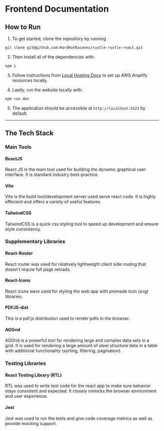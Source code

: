 # Frontend Documentation

## How to Run

1. To get started, clone the repository by running

```bash
git clone git@github.com:HardHatRacoons/rustle-rustle-react.git
```

2. Then install all of the dependencies with:

```bash
npm i
```

3. Follow instructions from [Local Hosting Docs](/application/local_hosting.md) to set up AWS Amplify resources locally.

4. Lastly, run the website locally with:

```bash
npm run dev
```

5. The application should be accessible at `http://localhost:4321` by default.

---

## The Tech Stack
### Main Tools
#### ReactJS

React JS is the main tool used for building the dynamic graphical user interface. It is standard industry best-practice. 

#### Vite

Vite is the build tool/development server used serve react code. It is highly effecient and offers a variety of useful features.

#### TailwindCSS

TailwindCSS is a quick css styling tool to speed up development and ensure style consistency.

### Supplementary Libraries
#### React-Router

React router was used for relatively lightweight client side routing that doesn't requre full page reloads. 

#### React-Icons

React icons were used for styling the web app with premade icon (svg) libraries.

#### PDFJS-dist

This is a pdf.js distribution used to render pdfs in the browser.

#### AGGrid

AGGrid is a powerful tool for rendering large and complex data sets in a grid. It is used for rendering a large amount of steel structure data in a table with additional functionality (sorting, filtering, pagination).

### Testing Libraries
#### React Testing Library (RTL)

RTL was used to write test code for the react app to make sure behavior stays consistent and expected. It closely mimicks the browser environment and user experience.

#### Jest

Jest was used to run the tests and give code coverage metrics as well as provide mocking support.
